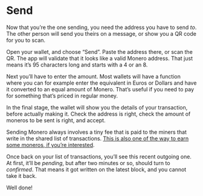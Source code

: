 # Send

Now that you’re the one sending, you need the address you have to send _to_. The other person will send you theirs on a message, or show you a QR code for you to scan.

Open your wallet, and choose “Send”. Paste the address there, or scan the QR. The app will validate that it looks like a valid Monero address. That just means it’s 95 characters long and starts with a 4 or an 8.

Next you’ll have to enter the amount. Most wallets will have a function where you can for example enter the equivalent in Euros or Dollars and have it converted to an equal amount of Monero. That’s useful if you need to pay for something that’s priced in regular money.

In the final stage, the wallet will show you the details of your transaction, before actually making it. Check the address is right, check the amount of moneros to be sent is right, and accept.

Sending Monero always involves a tiny fee that is paid to the miners that write in the shared list of transactions. [This is also one of the way to earn some moneros, if you’re interested](https://www.notion.so/Mine-it-fa2724fec9b94a2baf57ff51c172bb90?pvs=21).

Once back on your list of transactions, you’ll see this recent outgoing one. At first, it’ll be _pending_, but after two minutes or so, should turn to _confirmed_. That means it got written on the latest block, and you cannot take it back.

Well done!